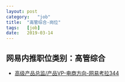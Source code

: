 ```yaml
---
layout:	post
category:	"job"
title:	"高管综合-岗位"
tags:	[job]
date:	2019-03-14
---
```

## 网易内推职位类别：高管综合
- [高级产品总监/产品VP-电商方向-网易考拉344](http://mobile.bole.netease.com/bole/boleDetail?id=13107&employeeId=346f03c3cda5f04c&key=all)
